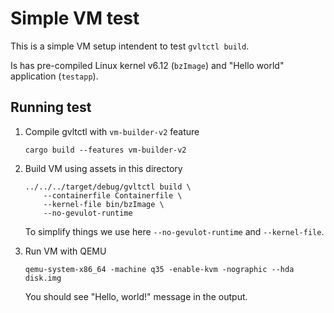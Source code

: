# Simple VM test

This is a simple VM setup intendent to test `gvltctl build`.

Is has pre-compiled Linux kernel v6.12 (`bzImage`) and "Hello world" application (`testapp`).

## Running test

1. Compile gvltctl with `vm-builder-v2` feature

    ```shell
    cargo build --features vm-builder-v2
    ```

2. Build VM using assets in this directory

    ```shell
    ../../../target/debug/gvltctl build \
        --containerfile Containerfile \
        --kernel-file bin/bzImage \
        --no-gevulot-runtime
    ```

    To simplify things we use here `--no-gevulot-runtime` and `--kernel-file`.

3. Run VM with QEMU

    ```shell
    qemu-system-x86_64 -machine q35 -enable-kvm -nographic --hda disk.img
    ```

    You should see "Hello, world!" message in the output.
